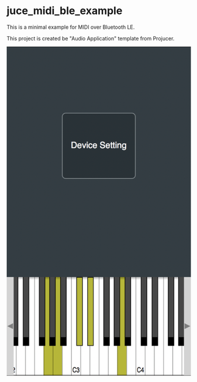 # juce_midi_ble_example

This is a minimal example for MIDI over Bluetooth LE.

This project is created be "Audio Application" template from Projucer.

![img](https://github.com/COx2/juce_midi_ble_example/blob/master/MidiBleExample/screenshot/IMG_0183.PNG)

